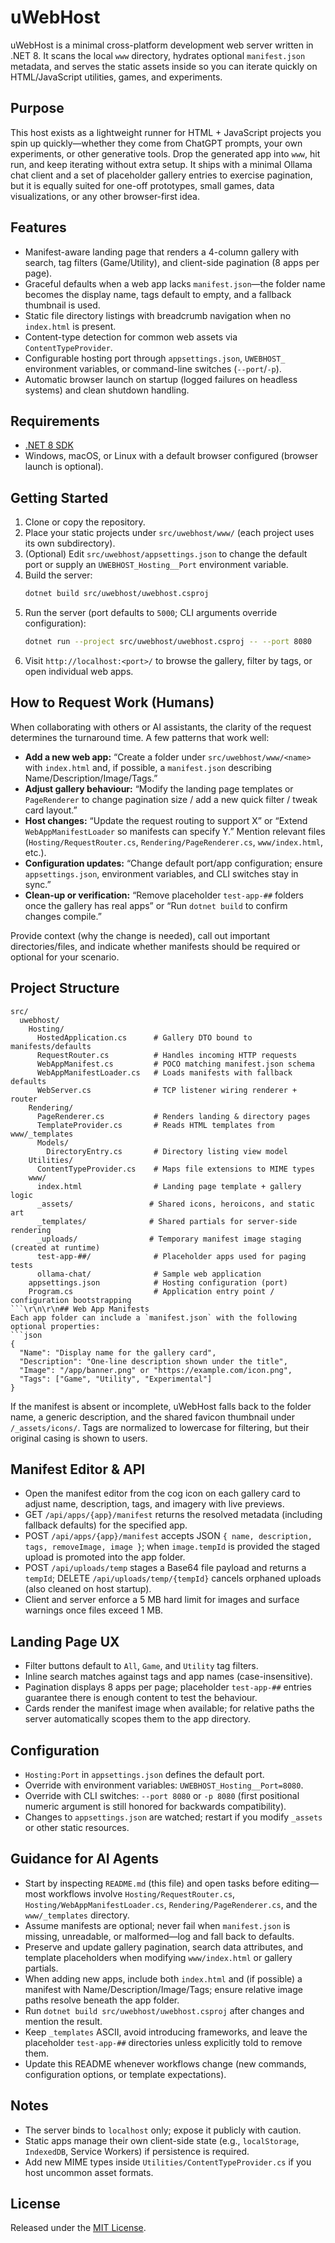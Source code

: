 ﻿# uWebHost

uWebHost is a minimal cross-platform development web server written in .NET 8. It scans the local `www` directory, hydrates optional `manifest.json` metadata, and serves the static assets inside so you can iterate quickly on HTML/JavaScript utilities, games, and experiments.

## Purpose
This host exists as a lightweight runner for HTML + JavaScript projects you spin up quickly—whether they come from ChatGPT prompts, your own experiments, or other generative tools. Drop the generated app into `www`, hit run, and keep iterating without extra setup. It ships with a minimal Ollama chat client and a set of placeholder gallery entries to exercise pagination, but it is equally suited for one-off prototypes, small games, data visualizations, or any other browser-first idea.

## Features
- Manifest-aware landing page that renders a 4-column gallery with search, tag filters (Game/Utility), and client-side pagination (8 apps per page).
- Graceful defaults when a web app lacks `manifest.json`—the folder name becomes the display name, tags default to empty, and a fallback thumbnail is used.
- Static file directory listings with breadcrumb navigation when no `index.html` is present.
- Content-type detection for common web assets via `ContentTypeProvider`.
- Configurable hosting port through `appsettings.json`, `UWEBHOST_` environment variables, or command-line switches (`--port`/`-p`).
- Automatic browser launch on startup (logged failures on headless systems) and clean shutdown handling.

## Requirements
- [.NET 8 SDK](https://dotnet.microsoft.com/en-us/download/dotnet/8.0)
- Windows, macOS, or Linux with a default browser configured (browser launch is optional).

## Getting Started
1. Clone or copy the repository.
2. Place your static projects under `src/uwebhost/www/` (each project uses its own subdirectory).
3. (Optional) Edit `src/uwebhost/appsettings.json` to change the default port or supply an `UWEBHOST_Hosting__Port` environment variable.
4. Build the server:
   ```bash
   dotnet build src/uwebhost/uwebhost.csproj
   ```
5. Run the server (port defaults to `5000`; CLI arguments override configuration):
   ```bash
   dotnet run --project src/uwebhost/uwebhost.csproj -- --port 8080
   ```
6. Visit `http://localhost:<port>/` to browse the gallery, filter by tags, or open individual web apps.

## How to Request Work (Humans)
When collaborating with others or AI assistants, the clarity of the request determines the turnaround time. A few patterns that work well:
- **Add a new web app:** “Create a folder under `src/uwebhost/www/<name>` with `index.html` and, if possible, a `manifest.json` describing Name/Description/Image/Tags.”
- **Adjust gallery behaviour:** “Modify the landing page templates or `PageRenderer` to change pagination size / add a new quick filter / tweak card layout.”
- **Host changes:** “Update the request routing to support X” or “Extend `WebAppManifestLoader` so manifests can specify Y.” Mention relevant files (`Hosting/RequestRouter.cs`, `Rendering/PageRenderer.cs`, `www/index.html`, etc.).
- **Configuration updates:** “Change default port/app configuration; ensure `appsettings.json`, environment variables, and CLI switches stay in sync.”
- **Clean-up or verification:** “Remove placeholder `test-app-##` folders once the gallery has real apps” or “Run `dotnet build` to confirm changes compile.”

Provide context (why the change is needed), call out important directories/files, and indicate whether manifests should be required or optional for your scenario.

## Project Structure
```
src/
  uwebhost/
    Hosting/
      HostedApplication.cs      # Gallery DTO bound to manifests/defaults
      RequestRouter.cs          # Handles incoming HTTP requests
      WebAppManifest.cs         # POCO matching manifest.json schema
      WebAppManifestLoader.cs   # Loads manifests with fallback defaults
      WebServer.cs              # TCP listener wiring renderer + router
    Rendering/
      PageRenderer.cs           # Renders landing & directory pages
      TemplateProvider.cs       # Reads HTML templates from www/_templates
      Models/
        DirectoryEntry.cs       # Directory listing view model
    Utilities/
      ContentTypeProvider.cs    # Maps file extensions to MIME types
    www/
      index.html                # Landing page template + gallery logic
      _assets/                 # Shared icons, heroicons, and static art
      _templates/              # Shared partials for server-side rendering
      _uploads/                # Temporary manifest image staging (created at runtime)
      test-app-##/              # Placeholder apps used for paging tests
      ollama-chat/              # Sample web application
    appsettings.json            # Hosting configuration (port)
    Program.cs                  # Application entry point / configuration bootstrapping
```\r\n\r\n## Web App Manifests
Each app folder can include a `manifest.json` with the following optional properties:
```json
{
  "Name": "Display name for the gallery card",
  "Description": "One-line description shown under the title",
  "Image": "/app/banner.png" or "https://example.com/icon.png",
  "Tags": ["Game", "Utility", "Experimental"]
}
```
If the manifest is absent or incomplete, uWebHost falls back to the folder name, a generic description, and the shared favicon thumbnail under `/_assets/icons/`. Tags are normalized to lowercase for filtering, but their original casing is shown to users.
## Manifest Editor & API
- Open the manifest editor from the cog icon on each gallery card to adjust name, description, tags, and imagery with live previews.
- GET `/api/apps/{app}/manifest` returns the resolved metadata (including fallback defaults) for the specified app.
- POST `/api/apps/{app}/manifest` accepts JSON `{ name, description, tags, removeImage, image }`; when `image.tempId` is provided the staged upload is promoted into the app folder.
- POST `/api/uploads/temp` stages a Base64 file payload and returns a `tempId`; DELETE `/api/uploads/temp/{tempId}` cancels orphaned uploads (also cleaned on host startup).
- Client and server enforce a 5 MB hard limit for images and surface warnings once files exceed 1 MB.

## Landing Page UX
- Filter buttons default to `All`, `Game`, and `Utility` tag filters.
- Inline search matches against tags and app names (case-insensitive).
- Pagination displays 8 apps per page; placeholder `test-app-##` entries guarantee there is enough content to test the behaviour.
- Cards render the manifest image when available; for relative paths the server automatically scopes them to the app directory.

## Configuration
- `Hosting:Port` in `appsettings.json` defines the default port.
- Override with environment variables: `UWEBHOST_Hosting__Port=8080`.
- Override with CLI switches: `--port 8080` or `-p 8080` (first positional numeric argument is still honored for backwards compatibility).
- Changes to `appsettings.json` are watched; restart if you modify `_assets` or other static resources.

## Guidance for AI Agents
- Start by inspecting `README.md` (this file) and open tasks before editing—most workflows involve `Hosting/RequestRouter.cs`, `Hosting/WebAppManifestLoader.cs`, `Rendering/PageRenderer.cs`, and the `www/_templates` directory.
- Assume manifests are optional; never fail when `manifest.json` is missing, unreadable, or malformed—log and fall back to defaults.
- Preserve and update gallery pagination, search data attributes, and template placeholders when modifying `www/index.html` or gallery partials.
- When adding new apps, include both `index.html` and (if possible) a manifest with Name/Description/Image/Tags; ensure relative image paths resolve beneath the app folder.
- Run `dotnet build src/uwebhost/uwebhost.csproj` after changes and mention the result.
- Keep `_templates` ASCII, avoid introducing frameworks, and leave the placeholder `test-app-##` directories unless explicitly told to remove them.
- Update this README whenever workflows change (new commands, configuration options, or template expectations).

## Notes
- The server binds to `localhost` only; expose it publicly with caution.
- Static apps manage their own client-side state (e.g., `localStorage`, `IndexedDB`, Service Workers) if persistence is required.
- Add new MIME types inside `Utilities/ContentTypeProvider.cs` if you host uncommon asset formats.

## License
Released under the [MIT License](LICENSE.md).








